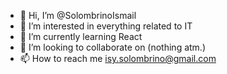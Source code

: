 - 👋 Hi, I’m @SolombrinoIsmail
- 👀 I’m interested in everything related to IT
- 🌱 I’m currently learning React 
- 💞️ I’m looking to collaborate on (nothing atm.)
- 📫 How to reach me isy.solombrino@gmail.com

<!---
SolombrinoIsmail/SolombrinoIsmail is a ✨ special ✨ repository because its `README.md` (this file) appears on your GitHub profile.
You can click the Preview link to take a look at your changes.
--->
